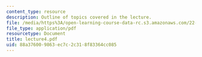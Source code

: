 ```yaml
---
content_type: resource
description: Outline of topics covered in the lecture.
file: /media/https%3A/open-learning-course-data-rc.s3.amazonaws.com/22-105-electromagnetic-interactions-fall-2005/88a376009863ec7c2c318f83364cc085_lecture4.pdf
file_type: application/pdf
resourcetype: Document
title: lecture4.pdf
uid: 88a37600-9863-ec7c-2c31-8f83364cc085
---
```

